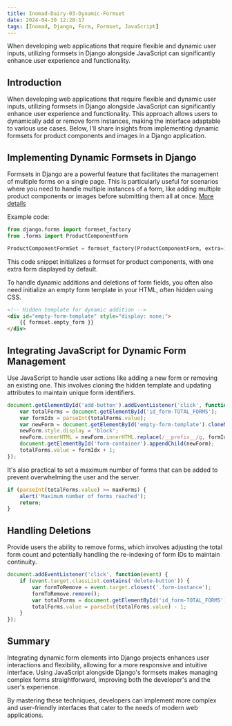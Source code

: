 ```yaml
---
title: Inomad-Dairy-03-Dynamic-Formset
date: 2024-04-30 12:28:17
tags: [Inomad, Django, Form, Formset, JavaScript]
---
```


When developing web applications that require flexible and dynamic user inputs, utilizing formsets in Django alongside JavaScript can significantly enhance user experience and functionality. 
<!-- more -->


## Introduction

When developing web applications that require flexible and dynamic user inputs, utilizing formsets in Django alongside JavaScript can significantly enhance user experience and functionality. This approach allows users to dynamically add or remove form instances, making the interface adaptable to various use cases. Below, I'll share insights from implementing dynamic formsets for product components and images in a Django application.

## Implementing Dynamic Formsets in Django

Formsets in Django are a powerful feature that facilitates the management of multiple forms on a single page. This is particularly useful for scenarios where you need to handle multiple instances of a form, like adding multiple product components or images before submitting them all at once. [More details](https://docs.djangoproject.com/en/5.0/topics/forms/formsets/)

Example code:
```python
from django.forms import formset_factory
from .forms import ProductComponentForm

ProductComponentFormSet = formset_factory(ProductComponentForm, extra=1)
```
This code snippet initializes a formset for product components, with one extra form displayed by default.

To handle dynamic additions and deletions of form fields, you often also need initialize an empty form template in your HTML, often hidden using CSS.

```html
<!-- Hidden template for dynamic addition -->
<div id="empty-form-template" style="display: none;">
    {{ formset.empty_form }}
</div>
```

## Integrating JavaScript for Dynamic Form Management

Use JavaScript to handle user actions like adding a new form or removing an existing one. This involves cloning the hidden template and updating attributes to maintain unique form identifiers.

```javascript
document.getElementById('add-button').addEventListener('click', function() {
    var totalForms = document.getElementById('id_form-TOTAL_FORMS');
    var formIdx = parseInt(totalForms.value);
    var newForm = document.getElementById('empty-form-template').cloneNode(true);
    newForm.style.display = 'block';
    newForm.innerHTML = newForm.innerHTML.replace(/__prefix__/g, formIdx);
    document.getElementById('form-container').appendChild(newForm);
    totalForms.value = formIdx + 1;
});
```
It's also practical to set a maximum number of forms that can be added to prevent overwhelming the user and the server.

```javascript
if (parseInt(totalForms.value) >= maxForms) {
    alert('Maximum number of forms reached');
    return;
}
```

## Handling Deletions

Provide users the ability to remove forms, which involves adjusting the total form count and potentially handling the re-indexing of form IDs to maintain continuity.

```javascript
document.addEventListener('click', function(event) {
    if (event.target.classList.contains('delete-button')) {
        var formToRemove = event.target.closest('.form-instance');
        formToRemove.remove();
        var totalForms = document.getElementById('id_form-TOTAL_FORMS');
        totalForms.value = parseInt(totalForms.value) - 1;
    }
});
```
## Summary

Integrating dynamic form elements into Django projects enhances user interactions and flexibility, allowing for a more responsive and intuitive interface. Using JavaScript alongside Django's formsets makes managing complex forms straightforward, improving both the developer's and the user's experience.

By mastering these techniques, developers can implement more complex and user-friendly interfaces that cater to the needs of modern web applications.
